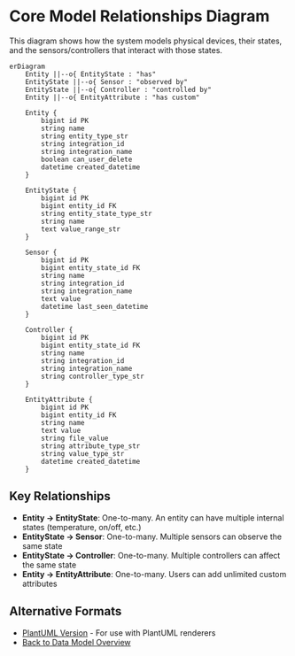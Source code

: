 # Core Model Relationships Diagram

This diagram shows how the system models physical devices, their states, and the sensors/controllers that interact with those states.

```mermaid
erDiagram
    Entity ||--o{ EntityState : "has"
    EntityState ||--o{ Sensor : "observed by"
    EntityState ||--o{ Controller : "controlled by"
    Entity ||--o{ EntityAttribute : "has custom"
    
    Entity {
        bigint id PK
        string name
        string entity_type_str
        string integration_id
        string integration_name
        boolean can_user_delete
        datetime created_datetime
    }
    
    EntityState {
        bigint id PK
        bigint entity_id FK
        string entity_state_type_str
        string name
        text value_range_str
    }
    
    Sensor {
        bigint id PK
        bigint entity_state_id FK
        string name
        string integration_id
        string integration_name
        text value
        datetime last_seen_datetime
    }
    
    Controller {
        bigint id PK
        bigint entity_state_id FK
        string name
        string integration_id
        string integration_name
        string controller_type_str
    }
    
    EntityAttribute {
        bigint id PK
        bigint entity_id FK
        string name
        text value
        string file_value
        string attribute_type_str
        string value_type_str
        datetime created_datetime
    }
```

## Key Relationships

- **Entity → EntityState**: One-to-many. An entity can have multiple internal states (temperature, on/off, etc.)
- **EntityState → Sensor**: One-to-many. Multiple sensors can observe the same state
- **EntityState → Controller**: One-to-many. Multiple controllers can affect the same state
- **Entity → EntityAttribute**: One-to-many. Users can add unlimited custom attributes

## Alternative Formats

- [PlantUML Version](core-model.plantuml) - For use with PlantUML renderers
- [Back to Data Model Overview](../data-model.md)